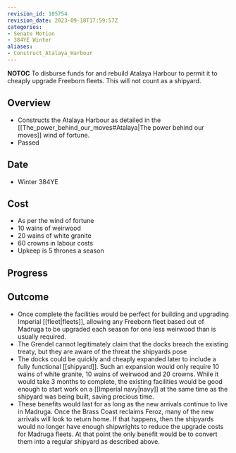 ```yaml
---
revision_id: 105754
revision_date: 2023-09-18T17:59:57Z
categories:
- Senate Motion
- 384YE Winter
aliases:
- Construct_Atalaya_Harbour
---
```



__NOTOC__
To disburse funds for and rebuild Atalaya Harbour to permit it to cheaply upgrade Freeborn fleets. This will not count as a shipyard.
## Overview
* Constructs the Atalaya Harbour  as detailed in the [[The_power_behind_our_moves#Atalaya|The power behind our moves]] wind of fortune.
* Passed
## Date
* Winter 384YE
## Cost
* As per the wind of fortune
* 10 wains of weirwood
* 20 wains of white granite
* 60 crowns in labour costs
* Upkeep is 5 thrones a season
## Progress

## Outcome
*  Once complete the facilities would be perfect for building and upgrading Imperial [[fleet|fleets]], allowing any Freeborn fleet based out of Madruga to be upgraded each season for one less weirwood than is usually required.
* The Grendel cannot legitimately claim that the docks breach the existing treaty, but they are aware of the threat the shipyards pose
* The docks could be quickly and cheaply expanded later to include a fully functional  [[shipyard]]. Such an expansion would only require 10 wains of white granite, 10 wains of weirwood and 20 crowns. While it would take 3 months to complete, the existing facilities would be good enough to start work on a [[Imperial navy|navy]] at the same time as the shipyard was being built, saving precious time.
* These benefits would last for as long as the new arrivals continue to live in Madruga. Once the Brass Coast reclaims Feroz, many of the new arrivals will look to return home. If that happens, then the shipyards would no longer have enough shipwrights to reduce the upgrade costs for Madruga fleets. At that point the only benefit would be to convert them into a regular shipyard as described above.